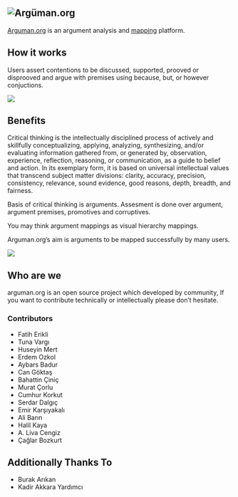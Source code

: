 ![Argüman.org](http://arguman.org/static/img/logo.png)
----
[Arguman.org](http://arguman.org) is an argument analysis and [mapping](https://en.wikipedia.org/wiki/Argument_map) platform.

## How it works

Users assert contentions to be discussed, supported, prooved or disprooved and argue with premises using because, but, or however conjuctions.

![](http://i.imgur.com/yEjemt1.png)

## Benefits

Critical thinking is the intellectually disciplined process of actively and skillfully conceptualizing, applying, analyzing, synthesizing, and/or evaluating information gathered from, or generated by, observation, experience, reflection, reasoning, or communication, as a guide to belief and action. In its exemplary form, it is based on universal intellectual values that transcend subject matter divisions: clarity, accuracy, precision, consistency, relevance, sound evidence, good reasons, depth, breadth, and fairness.

Basis of critical thinking is arguments. Assesment is done over  argument, argument premises, promotives and corruptives.

You may think argument mappings as visual hierarchy mappings.

Arguman.org’s aim is arguments to be mapped successfully by many users.

![](https://upload.wikimedia.org/wikipedia/commons/thumb/9/99/Whatley.png/800px-Whatley.png)


## Who are we

arguman.org is an open source project which developed by community, If you want to contribute technically or intellectually please don’t hesitate.

### Contributors

- Fatih Erikli
- Tuna Vargı
- Huseyin Mert
- Erdem Ozkol
- Aybars Badur
- Can Göktaş
- Bahattin Çiniç
- Murat Çorlu
- Cumhur Korkut
- Serdar Dalgıç
- Emir Karşıyakalı
- Ali Barın
- Halil Kaya
- A. Liva Cengiz
- Çağlar Bozkurt


## Additionally Thanks To

- Burak Arıkan
- Kadir Akkara Yardımcı
